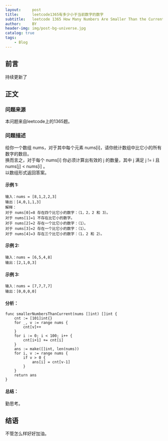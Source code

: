 ```yaml
---
layout:     post
title:      leetcode1365有多少小于当前数字的数字
subtitle:   leetcode 1365 How Many Numbers Are Smaller Than the Current Number
author:     BY
header-img: img/post-bg-universe.jpg
catalog: true
tags:
    - Blog
---
```



## 前言

持续更新了

## 正文

### 问题来源

本问题来自leetcode上的1365题。  

### 问题描述

给你一个数组 nums，对于其中每个元素 nums[i]，请你统计数组中比它小的所有数字的数目。  
换而言之，对于每个 nums[i] 你必须计算出有效的 j 的数量，其中 j 满足 j != i 且 nums[j] < nums[i] 。  
以数组形式返回答案。  

#### 示例 1:
```
输入：nums = [8,1,2,2,3]
输出：[4,0,1,1,3]
解释： 
对于 nums[0]=8 存在四个比它小的数字：（1，2，2 和 3）。 
对于 nums[1]=1 不存在比它小的数字。
对于 nums[2]=2 存在一个比它小的数字：（1）。 
对于 nums[3]=2 存在一个比它小的数字：（1）。 
对于 nums[4]=3 存在三个比它小的数字：（1，2 和 2）。
```

#### 示例 2:
```
输入：nums = [6,5,4,8]
输出：[2,1,0,3]
```

#### 示例 3:
```
输入：nums = [7,7,7,7]
输出：[0,0,0,0]
```

#### 分析：  
```
func smallerNumbersThanCurrent(nums []int) []int {
    cnt := [101]int{}
    for _, v := range nums {
        cnt[v]++
    }
    for i := 0; i < 100; i++ {
        cnt[i+1] += cnt[i]
    }
    ans := make([]int, len(nums))
    for i, v := range nums {
        if v > 0 {
            ans[i] = cnt[v-1]
        }
    }
    return ans
}
```

#### 总结：
勤思考。  

## 结语
不管怎么样好好加油。
